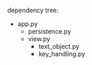 dependency tree:

- app.py
  - persistence.py
  - view.py
    - text_object.py
    - key_handling.py

